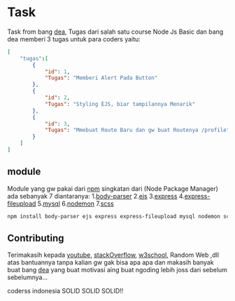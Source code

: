 # Task

Task from bang [dea](https://www.youtube.com/c/DeaAfrizal), Tugas dari salah satu course Node Js Basic dan bang dea memberi 3 tugas untuk para coders yaitu: 
```json
[
    "tugas":[
        {
            "id": 1,
            "Tugas": "Memberi Alert Pada Button"
        },
        {
            "id": 2,
            "Tugas": "Styling EJS, biar tampilannya Menarik"
        },
        {
            "id": 3,
            "Tugas": "Mmebuat Route Baru dan gw buat Routenya /profile"
        }
    ]
]
```

## module

Module yang gw pakai dari [npm](https://www.npmjs.com/) singkatan dari (Node Package Manager) ada sebanyak 7 diantaranya:
1.[body-parser](https://www.npmjs.com/package/body-parser)
2.[ejs](https://www.npmjs.com/package/ejs)
3.[express](https://www.npmjs.com/package/express)
4.[express-fileupload](https://www.npmjs.com/package/express-fileupload)
5.[mysql](https://www.npmjs.com/package/mysql)
6.[nodemon](https://www.npmjs.com/package/nodemon)
7.[scss](https://www.npmjs.com/package/scss)

```bash
npm install body-parser ejs express express-fileupload mysql nodemon scss
```

## Contributing

Terimakasih kepada [youtube](https://www.youtube.com), [stackOverflow](https://stackoverflow.com/), [w3school](https://www.w3schools.com/), Random Web ,dll atas bantuannya tanpa kalian gw gak bisa apa apa dan makasih banyak buat bang [dea](https://www.youtube.com/c/DeaAfrizal) yang buat motivasi aing buat ngoding lebih joss dari sebelum sebelumnya...

coderss indonesia SOLID SOLID SOLID!!
